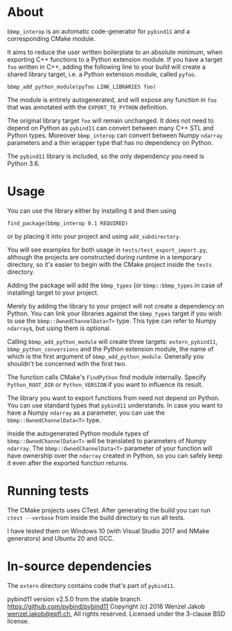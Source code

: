 # About

`bbmp_interop` is an automatic code-generator for `pybind11` and a
corresponding CMake module.

It aims to reduce the user written boilerplate to an absolute minimum, when
exporting C++ functions to a Python extension module. If you have a target
`foo` written in C++, adding the following line to your build will create a
shared library target, i.e. a Python extension module, called `pyfoo`.

    bbmp_add_python_module(pyfoo LINK_LIBRARIES foo)

The module is entirely autogenerated, and will expose any function in `foo` 
that was annotated with the `EXPORT_TO_PYTHON` definition.

The original library target `foo` will remain unchanged. It does not need to
depend on Python as `pybind11` can convert between many C++ STL and Python
types. Moreover `bbmp_interop` can convert between Numpy `ndarray` parameters
and a thin wrapper type that has no dependency on Python.

The `pybind11` library is included, so the only dependency you need is Python
3.6.


# Usage

You can use the library either by installing it and then using

    find_package(bbmp_interop 0.1 REQUIRED)

or by placing it into your project and using `add_subdirectory`.

You will see examples for both usage in `tests/test_export_import.py`,
although the projects are constructed during runtime in a temporary directory,
so it's easier to begin with the CMake project inside the `tests` directory.

Adding the package will add the `bbmp_types` (or `bbmp::bbmp_types` in case of
installing) target to your project.

Merely by adding the library to your project will not create a dependency on
Python. You can link your libraries against the `bbmp_types` target if you
wish to use the `bbmp::OwnedChannelData<T>` type. This type can refer to Numpy
`ndarray`s, but using them is optional.

Calling `bbmp_add_python_module` will create three targets: `extern_pybind11`,
`bbmp_python_conversions` and the Python extension module, the name of which
is the first argument of `bbmp_add_python_module`. Generally you shouldn't be
concerned with the first two.

The function calls CMake's `FindPython` find module internally. Specify
`Python_ROOT_DIR` or `Python_VERSION` if you want to influence its result.

The library you want to export functions from need not depend on Python. You
can use standard types that `pybind11` understands. In case you want to have a
Numpy `ndarray` as a parameter, you can use the `bbmp::OwnedChannelData<T>`
type.

Inside the autogenerated Python module types of `bbmp::OwnedChannelData<T>`
will be translated to parameters of Numpy `ndarray`. The
`bbmp::OwnedChannelData<T>` parameter of your function will have ownership
over the `ndarray` created in Python, so you can safely keep it even after the
exported function returns.


# Running tests

The CMake projects uses CTest. After generating the build you can run `ctest
--verbose` from inside the build directory to run all tests.

I have tested them on Windows 10 (with Visual Studio 2017 and NMake
generators) and Ubuntu 20 and GCC.


# In-source dependencies

The `extern` directory contains code that's part of `pybind11`.

pybind11 version v2.5.0 from the stable branch.
  https://github.com/pybind/pybind11 Copyright (c) 2016 Wenzel Jakob
  <wenzel.jakob@epfl.ch>, All rights reserved. Licensed under the 3-clause BSD
  license.
